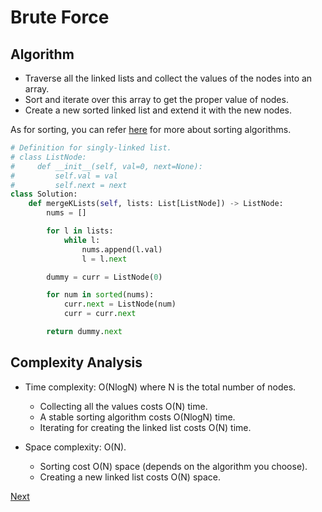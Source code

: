# Brute Force

## Algorithm

* Traverse all the linked lists and collect the values of the nodes into an array.
* Sort and iterate over this array to get the proper value of nodes.
* Create a new sorted linked list and extend it with the new nodes.

As for sorting, you can refer [here](https://www.cs.cmu.edu/~adamchik/15-121/lectures/Sorting%20Algorithms/sorting.html) for more about sorting algorithms.

```python
# Definition for singly-linked list.
# class ListNode:
#     def __init__(self, val=0, next=None):
#         self.val = val
#         self.next = next
class Solution:
    def mergeKLists(self, lists: List[ListNode]) -> ListNode:
        nums = []

        for l in lists:
            while l:
                nums.append(l.val)
                l = l.next

        dummy = curr = ListNode(0)

        for num in sorted(nums):
            curr.next = ListNode(num)
            curr = curr.next

        return dummy.next
```

## Complexity Analysis

* Time complexity: O(NlogN) where N is the total number of nodes.

    * Collecting all the values costs O(N) time.
    * A stable sorting algorithm costs O(NlogN) time.
    * Iterating for creating the linked list costs O(N) time.

* Space complexity: O(N).

    * Sorting cost O(N) space (depends on the algorithm you choose).
    * Creating a new linked list costs O(N) space.
    
[Next](solution2.md)